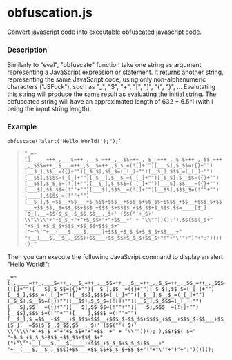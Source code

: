 # obfuscation.js
Convert javascript code into executable obfuscated javascript code.

### Description
Similarly to "eval", "obfuscate" function take one string as argument, representing a JavaScript expression or statement.
It returns another string, representing the same JavaScript code, using only non-alphanumeric characters ("JSFuck"), such as "_", "$", "+", "[", "]", "{", "}", ... 
Evalutating this string will produce the same result as evaluating the initial string.
The obfuscated string will have an approximated length of 632 + 6.5*l (with l being the input string length).

### Example
    obfuscate("alert('Hello World!');");`
> `"_=~[],____=++_,___$=++_,__$_=++_,__$$=++_,_$__=++_,_$_$=++_,_$$_=++_,_$$$=++_,$___=++_,$__$=++_,$_$_=(![]+"")[___$],$_$$=({}+"")[__$_],$$__=({}+"")[_$_$],$$_$=(_[_]+"")[__$_],$$$_=(_[_]+"")[__$$],$$$$=(_[_]+"")[_$__],$__$_=(_[_]+"")[_$_$],$__$$=({}+"")[__$$],$_$_$=(![]+"")[__$_],$_$$$=(_[_]+"")[___$],$$___=({}+"")[___$],$$_$$=(!""+"")[___$],$$$__=(![]+"")[__$$],$$$_$=(!""+"")[____],$$$$_=(!""+"")[__$_],$_=$$__+$$___+$_$$$+$$$__+$$$_$+$$_$$+$$$$_+$$__+$$$_$+$$___+$$_$$,_$=$$_$$+$$$_+$$$_$+$$$$_+$$_$$+$_$$$,$$=____[$_][$_],__=$$($_$_,$_$$,$$__,_$+' ($$("'+_$+' \\"\\\\"+'+$_$_+"+"+$_$$+"+"+$$__+' + "\\""))();'),$$($$(_$+" "+$_$_+$_$_$+$$$_+$$_$$+$$$_$+"("+"\'"+__(___$,___$,____)+$$$_+$_$_$+$_$_$+$$___+" "+__(___$,__$_,_$$$)+$$___+$$_$$+$_$_$+$$_$+"!"+"\'"+")"+";")())();"`

Then you can execute the following JavaScript command to display an alert "Hello World!":

    _=~[],____=++_,___$=++_,__$_=++_,__$$=++_,_$__=++_,_$_$=++_,_$$_=++_,_$$$=++_,$___=++_,$__$=++_,$_$_=(![]+"")[___$],$_$$=({}+"")[__$_],$$__=({}+"")[_$_$],$$_$=(_[_]+"")[__$_],$$$_=(_[_]+"")[__$$],$$$$=(_[_]+"")[_$__],$__$_=(_[_]+"")[_$_$],$__$$=({}+"")[__$$],$_$_$=(![]+"")[__$_],$_$$$=(_[_]+"")[___$],$$___=({}+"")[___$],$$_$$=(!""+"")[___$],$$$__=(![]+"")[__$$],$$$_$=(!""+"")[____],$$$$_=(!""+"")[__$_],$_=$$__+$$___+$_$$$+$$$__+$$$_$+$$_$$+$$$$_+$$__+$$$_$+$$___+$$_$$,_$=$$_$$+$$$_+$$$_$+$$$$_+$$_$$+$_$$$,$$=____[$_][$_],__=$$($_$_,$_$$,$$__,_$+' ($$("'+_$+' \\"\\\\"+'+$_$_+"+"+$_$$+"+"+$$__+' + "\\""))();'),$$($$(_$+" "+$_$_+$_$_$+$$$_+$$_$$+$$$_$+"("+"\'"+__(___$,___$,____)+$$$_+$_$_$+$_$_$+$$___+" "+__(___$,__$_,_$$$)+$$___+$$_$$+$_$_$+$$_$+"!"+"\'"+")"+";")())();
